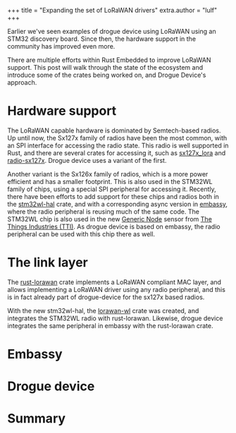 +++
title = "Expanding the set of LoRaWAN drivers"
extra.author = "lulf"
+++

Earlier we've seen examples of drogue device using LoRaWAN using an STM32 discovery board. Since
then, the hardware support in the community has improved even more.

<!-- more -->

There are multiple efforts within Rust Embedded to improve LoRaWAN support. This post will walk
through the state of the ecosystem and introduce some of the crates being worked on, and Drogue
Device's approach.

# Hardware support

The LoRaWAN capable hardware is dominated by Semtech-based radios. Up until now, the Sx127x family
of radios have been the most common, with an SPI interface for accessing the radio state. This radio
is well supported in Rust, and there are several crates for accessing it, such as [sx127x_lora]()
and [radio-sx127x](). Drogue device uses a variant of the first.

Another variant is the Sx126x family of radios, which is a more power efficient and has a smaller
footprint. This is also used in the STM32WL family of chips, using a special SPI peripheral for
accessing it. Recently, there have been efforts to add support for these chips and radios both in the
[stm32wl-hal]() crate, and with a corresponding async version in [embassy](), where the radio peripheral 
is reusing much of the same code. The STM32WL chip is also used in the new [Generic Node]() sensor
from [The Things Industries (TTI)](). As drogue device is based on embassy, the radio peripheral can
be used with this chip there as well.

# The link layer

The [rust-lorawan]() crate implements a LoRaWAN compliant MAC layer, and allows implementing a
LoRaWAN driver using any radio peripheral, and this is in fact already part of drogue-device for the
sx127x based radios.

With the new stm32wl-hal, the [lorawan-wl]() crate was created, and integrates the STM32WL radio with rust-lorawan. Likewise, drogue device integrates the same peripheral in embassy with the rust-lorawan crate.

# Embassy



# Drogue device

# Summary

